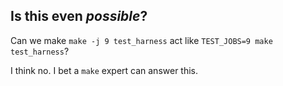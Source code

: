 
## Is this even *possible*?

Can we make `make -j 9 test_harness` act like `TEST_JOBS=9 make test_harness`?

I think no.  I bet a `make` expert can answer this.

